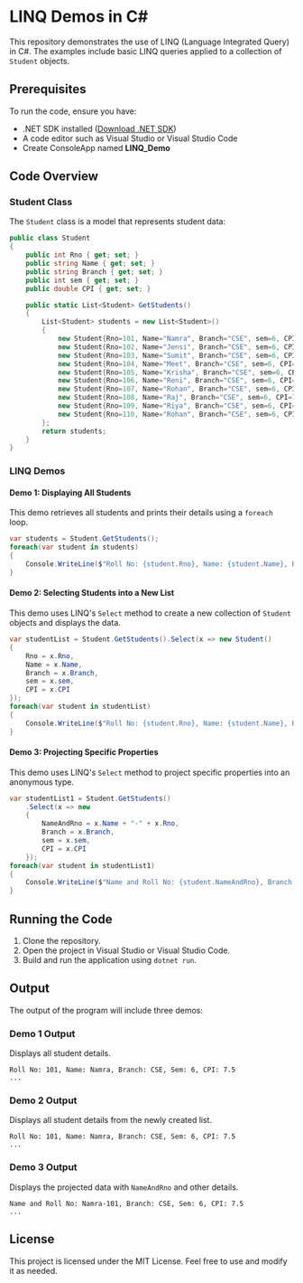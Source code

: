 # LINQ Demos in C#

This repository demonstrates the use of LINQ (Language Integrated Query) in C#. The examples include basic LINQ queries applied to a collection of `Student` objects.

## Prerequisites

To run the code, ensure you have:

- .NET SDK installed ([Download .NET SDK](https://dotnet.microsoft.com/download))
- A code editor such as Visual Studio or Visual Studio Code
- Create ConsoleApp named **LINQ_Demo**

## Code Overview

### Student Class
The `Student` class is a model that represents student data:
```csharp
public class Student
{
    public int Rno { get; set; }
    public string Name { get; set; }
    public string Branch { get; set; }
    public int sem { get; set; }
    public double CPI { get; set; }

    public static List<Student> GetStudents()
    {
        List<Student> students = new List<Student>()
        {
            new Student{Rno=101, Name="Namra", Branch="CSE", sem=6, CPI=7.5 },
            new Student{Rno=102, Name="Jensi", Branch="CSE", sem=6, CPI=7.5 },
            new Student{Rno=103, Name="Sumit", Branch="CSE", sem=6, CPI=5.5 },
            new Student{Rno=104, Name="Meet", Branch="CSE", sem=6, CPI=6.5 },
            new Student{Rno=105, Name="Krisha", Branch="CSE", sem=6, CPI=2.5 },
            new Student{Rno=106, Name="Reni", Branch="CSE", sem=6, CPI=7.5 },
            new Student{Rno=107, Name="Rohan", Branch="CSE", sem=6, CPI=3.5 },
            new Student{Rno=108, Name="Raj", Branch="CSE", sem=6, CPI=7.9 },
            new Student{Rno=109, Name="Riya", Branch="CSE", sem=6, CPI=7.8 },
            new Student{Rno=110, Name="Rohan", Branch="CSE", sem=6, CPI=7.5 },
        };
        return students;
    }
}
```

### LINQ Demos

#### Demo 1: Displaying All Students
This demo retrieves all students and prints their details using a `foreach` loop.
```csharp
var students = Student.GetStudents();
foreach(var student in students)
{
    Console.WriteLine($"Roll No: {student.Rno}, Name: {student.Name}, Branch: {student.Branch}, Sem: {student.sem}, CPI: {student.CPI}");
}
```

#### Demo 2: Selecting Students into a New List
This demo uses LINQ's `Select` method to create a new collection of `Student` objects and displays the data.
```csharp
var studentList = Student.GetStudents().Select(x => new Student()
{
    Rno = x.Rno,
    Name = x.Name,
    Branch = x.Branch,
    sem = x.sem,
    CPI = x.CPI
});
foreach(var student in studentList)
{
    Console.WriteLine($"Roll No: {student.Rno}, Name: {student.Name}, Branch: {student.Branch}, Sem: {student.sem}, CPI: {student.CPI}");
}
```

#### Demo 3: Projecting Specific Properties
This demo uses LINQ's `Select` method to project specific properties into an anonymous type.
```csharp
var studentList1 = Student.GetStudents()
    .Select(x => new
    {
        NameAndRno = x.Name + "-" + x.Rno,
        Branch = x.Branch,
        sem = x.sem,
        CPI = x.CPI
    });
foreach(var student in studentList1)
{
    Console.WriteLine($"Name and Roll No: {student.NameAndRno}, Branch: {student.Branch}, Sem: {student.sem}, CPI: {student.CPI}");
}
```

## Running the Code

1. Clone the repository.
2. Open the project in Visual Studio or Visual Studio Code.
3. Build and run the application using `dotnet run`.

## Output
The output of the program will include three demos:

### Demo 1 Output
Displays all student details.
```
Roll No: 101, Name: Namra, Branch: CSE, Sem: 6, CPI: 7.5
...
```

### Demo 2 Output
Displays all student details from the newly created list.
```
Roll No: 101, Name: Namra, Branch: CSE, Sem: 6, CPI: 7.5
...
```

### Demo 3 Output
Displays the projected data with `NameAndRno` and other details.
```
Name and Roll No: Namra-101, Branch: CSE, Sem: 6, CPI: 7.5
...
```

## License
This project is licensed under the MIT License. Feel free to use and modify it as needed.
